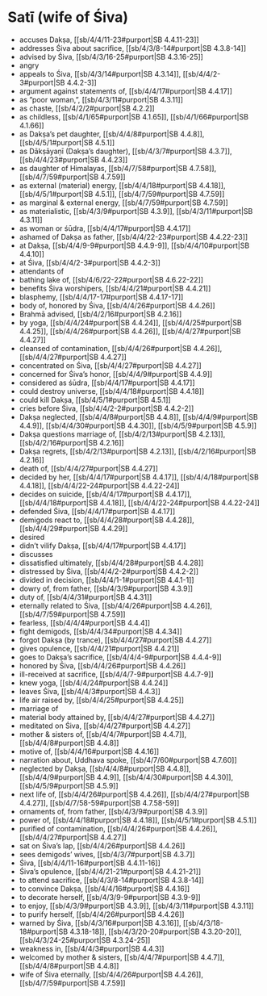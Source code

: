 # Satī (wife of Śiva)

* accuses Dakṣa, [[sb/4/4/11-23#purport|SB 4.4.11-23]]
* addresses Śiva about sacrifice, [[sb/4/3/8-14#purport|SB 4.3.8-14]]
* advised by Śiva, [[sb/4/3/16-25#purport|SB 4.3.16-25]]
* angry
* appeals to Śiva, [[sb/4/3/14#purport|SB 4.3.14]], [[sb/4/4/2-3#purport|SB 4.4.2-3]]
* argument against statements of, [[sb/4/4/17#purport|SB 4.4.17]]
* as ”poor woman,”, [[sb/4/3/11#purport|SB 4.3.11]]
* as chaste, [[sb/4/2/2#purport|SB 4.2.2]]
* as childless, [[sb/4/1/65#purport|SB 4.1.65]], [[sb/4/1/66#purport|SB 4.1.66]]
* as Dakṣa’s pet daughter, [[sb/4/4/8#purport|SB 4.4.8]], [[sb/4/5/1#purport|SB 4.5.1]]
* as Dākṣāyaṇī (Dakṣa’s daughter), [[sb/4/3/7#purport|SB 4.3.7]], [[sb/4/4/23#purport|SB 4.4.23]]
* as daughter of Himalayas, [[sb/4/7/58#purport|SB 4.7.58]], [[sb/4/7/59#purport|SB 4.7.59]]
* as external (material) energy, [[sb/4/4/18#purport|SB 4.4.18]], [[sb/4/5/1#purport|SB 4.5.1]], [[sb/4/7/59#purport|SB 4.7.59]]
* as marginal & external energy, [[sb/4/7/59#purport|SB 4.7.59]]
* as materialistic, [[sb/4/3/9#purport|SB 4.3.9]], [[sb/4/3/11#purport|SB 4.3.11]]
* as woman or śūdra, [[sb/4/4/17#purport|SB 4.4.17]]
* ashamed of Dakṣa as father, [[sb/4/4/22-23#purport|SB 4.4.22-23]]
* at Dakṣa, [[sb/4/4/9-9#purport|SB 4.4.9-9]], [[sb/4/4/10#purport|SB 4.4.10]]
* at Śiva, [[sb/4/4/2-3#purport|SB 4.4.2-3]]
* attendants of
* bathing lake of, [[sb/4/6/22-22#purport|SB 4.6.22-22]]
* benefits Śiva worshipers, [[sb/4/4/21#purport|SB 4.4.21]]
* blasphemy, [[sb/4/4/17-17#purport|SB 4.4.17-17]]
* body of, honored by Śiva, [[sb/4/4/26#purport|SB 4.4.26]]
* Brahmā advised, [[sb/4/2/16#purport|SB 4.2.16]]
* by yoga, [[sb/4/4/24#purport|SB 4.4.24]], [[sb/4/4/25#purport|SB 4.4.25]], [[sb/4/4/26#purport|SB 4.4.26]], [[sb/4/4/27#purport|SB 4.4.27]]
* cleansed of contamination, [[sb/4/4/26#purport|SB 4.4.26]], [[sb/4/4/27#purport|SB 4.4.27]]
* concentrated on Śiva, [[sb/4/4/27#purport|SB 4.4.27]]
* concerned for Śiva’s honor, [[sb/4/4/9#purport|SB 4.4.9]]
* considered as śūdra, [[sb/4/4/17#purport|SB 4.4.17]]
* could destroy universe, [[sb/4/4/18#purport|SB 4.4.18]]
* could kill Dakṣa, [[sb/4/5/1#purport|SB 4.5.1]]
* cries before Śiva, [[sb/4/4/2-2#purport|SB 4.4.2-2]]
* Dakṣa neglected, [[sb/4/4/8#purport|SB 4.4.8]], [[sb/4/4/9#purport|SB 4.4.9]], [[sb/4/4/30#purport|SB 4.4.30]], [[sb/4/5/9#purport|SB 4.5.9]]
* Dakṣa questions marriage of, [[sb/4/2/13#purport|SB 4.2.13]], [[sb/4/2/16#purport|SB 4.2.16]]
* Dakṣa regrets, [[sb/4/2/13#purport|SB 4.2.13]], [[sb/4/2/16#purport|SB 4.2.16]]
* death of, [[sb/4/4/27#purport|SB 4.4.27]]
* decided by her, [[sb/4/4/17#purport|SB 4.4.17]], [[sb/4/4/18#purport|SB 4.4.18]], [[sb/4/4/22-24#purport|SB 4.4.22-24]]
* decides on suicide, [[sb/4/4/17#purport|SB 4.4.17]], [[sb/4/4/18#purport|SB 4.4.18]], [[sb/4/4/22-24#purport|SB 4.4.22-24]]
* defended Śiva, [[sb/4/4/17#purport|SB 4.4.17]]
* demigods react to, [[sb/4/4/28#purport|SB 4.4.28]], [[sb/4/4/29#purport|SB 4.4.29]]
* desired
* didn’t vilify Dakṣa, [[sb/4/4/17#purport|SB 4.4.17]]
* discusses
* dissatisfied ultimately, [[sb/4/4/28#purport|SB 4.4.28]]
* distressed by Śiva, [[sb/4/4/2-2#purport|SB 4.4.2-2]]
* divided in decision, [[sb/4/4/1-1#purport|SB 4.4.1-1]]
* dowry of, from father, [[sb/4/3/9#purport|SB 4.3.9]]
* duty of, [[sb/4/4/31#purport|SB 4.4.31]]
* eternally related to Śiva, [[sb/4/4/26#purport|SB 4.4.26]], [[sb/4/7/59#purport|SB 4.7.59]]
* fearless, [[sb/4/4/4#purport|SB 4.4.4]]
* fight demigods, [[sb/4/4/34#purport|SB 4.4.34]]
* forgot Dakṣa (by trance), [[sb/4/4/27#purport|SB 4.4.27]]
* gives opulence, [[sb/4/4/21#purport|SB 4.4.21]]
* goes to Dakṣa’s sacrifice, [[sb/4/4/4-9#purport|SB 4.4.4-9]]
* honored by Śiva, [[sb/4/4/26#purport|SB 4.4.26]]
* ill-received at sacrifice, [[sb/4/4/7-9#purport|SB 4.4.7-9]]
* knew yoga, [[sb/4/4/24#purport|SB 4.4.24]]
* leaves Śiva, [[sb/4/4/3#purport|SB 4.4.3]]
* life air raised by, [[sb/4/4/25#purport|SB 4.4.25]]
* marriage of
* material body attained by, [[sb/4/4/27#purport|SB 4.4.27]]
* meditated on Śiva, [[sb/4/4/27#purport|SB 4.4.27]]
* mother & sisters of, [[sb/4/4/7#purport|SB 4.4.7]], [[sb/4/4/8#purport|SB 4.4.8]]
* motive of, [[sb/4/4/16#purport|SB 4.4.16]]
* narration about, Uddhava spoke, [[sb/4/7/60#purport|SB 4.7.60]]
* neglected by Dakṣa, [[sb/4/4/8#purport|SB 4.4.8]], [[sb/4/4/9#purport|SB 4.4.9]], [[sb/4/4/30#purport|SB 4.4.30]], [[sb/4/5/9#purport|SB 4.5.9]]
* next life of, [[sb/4/4/26#purport|SB 4.4.26]], [[sb/4/4/27#purport|SB 4.4.27]], [[sb/4/7/58-59#purport|SB 4.7.58-59]]
* ornaments of, from father, [[sb/4/3/9#purport|SB 4.3.9]]
* power of, [[sb/4/4/18#purport|SB 4.4.18]], [[sb/4/5/1#purport|SB 4.5.1]]
* purified of contamination, [[sb/4/4/26#purport|SB 4.4.26]], [[sb/4/4/27#purport|SB 4.4.27]]
* sat on Śiva’s lap, [[sb/4/4/26#purport|SB 4.4.26]]
* sees demigods’ wives, [[sb/4/3/7#purport|SB 4.3.7]]
* Śiva, [[sb/4/4/11-16#purport|SB 4.4.11-16]]
* Śiva’s opulence, [[sb/4/4/21-21#purport|SB 4.4.21-21]]
* to attend sacrifice, [[sb/4/3/8-14#purport|SB 4.3.8-14]]
* to convince Dakṣa, [[sb/4/4/16#purport|SB 4.4.16]]
* to decorate herself, [[sb/4/3/9-9#purport|SB 4.3.9-9]]
* to enjoy, [[sb/4/3/9#purport|SB 4.3.9]], [[sb/4/3/11#purport|SB 4.3.11]]
* to purify herself, [[sb/4/4/26#purport|SB 4.4.26]]
* warned by Śiva, [[sb/4/3/16#purport|SB 4.3.16]], [[sb/4/3/18-18#purport|SB 4.3.18-18]], [[sb/4/3/20-20#purport|SB 4.3.20-20]], [[sb/4/3/24-25#purport|SB 4.3.24-25]]
* weakness in, [[sb/4/4/3#purport|SB 4.4.3]]
* welcomed by mother & sisters, [[sb/4/4/7#purport|SB 4.4.7]], [[sb/4/4/8#purport|SB 4.4.8]]
* wife of Śiva eternally, [[sb/4/4/26#purport|SB 4.4.26]], [[sb/4/7/59#purport|SB 4.7.59]]
